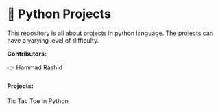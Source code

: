# :snake: Python Projects

This repository is all about projects in python language. The projects can have a varying level of difficulty. 

**Contributors:**

   :point_right: Hammad Rashid
    

#### Projects:

Tic Tac Toe in Python
